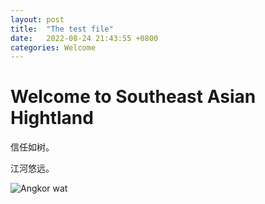 ```yaml
---
layout: post
title:  "The test file"
date:   2022-08-24 21:43:55 +0800
categories: Welcome
---
```


# Welcome to Southeast Asian Hightland

信任如树。

江河悠远。

![Angkor wat](https://www.google.com/imgres?imgurl=https%3A%2F%2Fimg.okezone.com%2Fcontent%2F2022%2F06%2F08%2F408%2F2607719%2F11-aturan-berkunjung-ke-angkor-wat-dilarang-berpakaian-seksi-hingga-sedekah-ke-pengemis-XPJJDlt0TD.JPG&imgrefurl=https%3A%2F%2Ftravel.okezone.com%2Fread%2F2022%2F06%2F08%2F408%2F2607719%2F11-aturan-berkunjung-ke-angkor-wat-dilarang-berpakaian-seksi-hingga-sedekah-ke-pengemis&tbnid=qUOx8Em8Lmx-YM&vet=12ahUKEwi9l8TIzt_5AhWXj9gFHfkCBk8QMygCegUIARDFAQ..i&docid=JZphJg4TsyL4jM&w=711&h=514&q=angkor%20wat&ved=2ahUKEwi9l8TIzt_5AhWXj9gFHfkCBk8QMygCegUIARDFAQ)
